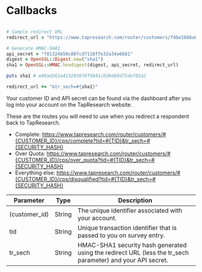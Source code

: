 # Callbacks

``` ruby

# Sample redirect URL
redirect_url = "https://www.tapresearch.com/router/customers/fdbe1666a0146f54d85dbc90a5f12552/cps/complete?tid=53b183dd1a729fa04acd9ba2283af896"

# Generate HMAC-SHA1
api_secret = "f81324b50c807cd7118ffe32a34a6681"
digest = OpenSSL::Digest.new("sha1")
sha1 = OpenSSL::HMAC.hexdigest(digest, api_secret, redirect_url)

puts sha1 # e48ad262a413283078f5841cb3beb8d75def03a2

redirect_url += "&tr_sech=#{sha1}"

```

<aside class=info>
Your customer ID and API secret can be found via the dashboard after you log into your account on the TapResearch website.
</aside>

These are the routes you will need to use when you redirect a respondent back to TapResearch.

* Complete: https://www.tapresearch.com/router/customers/#{CUSTOMER_ID}/cps/complete?tid=#{TID}&tr_sech=#{SECURITY_HASH}
* Over Quota: https://www.tapresearch.com/router/customers/#{CUSTOMER_ID}/cps/over_quota?tid=#{TID}&tr_sech=#{SECURITY_HASH}
* Everything else: https://www.tapresearch.com/router/customers/#{CUSTOMER_ID}/cps/disqualified?tid=#{TID}&tr_sech=#{SECURITY_HASH}

Parameter | Type | Description
--------- | ---- | -----------
(customer_id) | String | The unique identifier associated with your account.
tid | String | Unique transaction identifier that is passed to you on survey entry.
tr_sech | String | HMAC-SHA1 security hash generated using the redirect URL (less the tr_sech parameter) and your API secret.






